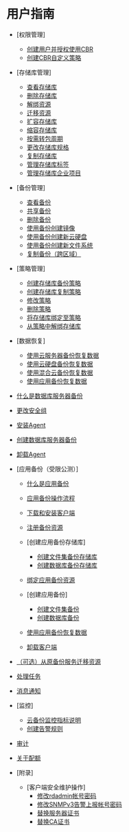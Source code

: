 # 用户指南

-   [权限管理]
    -   [创建用户并授权使用CBR](创建用户并授权使用CBR.md)
    -   [创建CBR自定义策略](创建CBR自定义策略.md)

-   [存储库管理]
    -   [查看存储库](查看存储库.md)
    -   [删除存储库](删除存储库.md)
    -   [解绑资源](解绑资源.md)
    -   [迁移资源](迁移资源.md)
    -   [扩容存储库](扩容存储库.md)
    -   [缩容存储库](缩容存储库.md)
    -   [按需转包周期](按需转包周期.md)
    -   [更改存储库规格](更改存储库规格.md)
    -   [复制存储库](复制存储库.md)
    -   [管理存储库标签](管理存储库标签.md)
    -   [管理存储库企业项目](管理存储库企业项目.md)

-   [备份管理]
    -   [查看备份](查看备份.md)
    -   [共享备份](共享备份.md)
    -   [删除备份](删除备份.md)
    -   [使用备份创建镜像](使用备份创建镜像.md)
    -   [使用备份创建新云硬盘](使用备份创建新云硬盘.md)
    -   [使用备份创建新文件系统](使用备份创建新文件系统.md)
    -   [复制备份（跨区域）](复制备份（跨区域）.md)

-   [策略管理]
    -   [创建存储库备份策略](创建存储库备份策略.md)
    -   [创建存储库复制策略](创建存储库复制策略.md)
    -   [修改策略](修改策略.md)
    -   [删除策略](删除策略.md)
    -   [将存储库绑定至策略](将存储库绑定至策略.md)
    -   [从策略中解绑存储库](从策略中解绑存储库.md)

-   [数据恢复]
    -   [使用云服务器备份恢复数据](使用云服务器备份恢复数据.md)
    -   [使用云硬盘备份恢复数据](使用云硬盘备份恢复数据.md)
    -   [使用混合云备份恢复数据](使用混合云备份恢复数据.md)
    -   [使用应用备份恢复数据](使用应用备份恢复数据.md)

-   [什么是数据库服务器备份](什么是数据库服务器备份.md)
-   [更改安全组](更改安全组.md)
-   [安装Agent](安装Agent.md)
-   [创建数据库服务器备份](创建数据库服务器备份.md)
-   [卸载Agent](卸载Agent.md)
-   [应用备份（受限公测）]
    -   [什么是应用备份](什么是应用备份.md)
    -   [应用备份操作流程](应用备份操作流程.md)
    -   [下载和安装客户端](下载和安装客户端.md)
    -   [注册备份资源](注册备份资源.md)
    -   [创建应用备份存储库]
        -   [创建文件集备份存储库](创建文件集备份存储库.md)
        -   [创建数据库备份存储库](创建数据库备份存储库.md)

    -   [绑定应用备份资源](绑定应用备份资源.md)
    -   [创建应用备份]
        -   [创建文件集备份](创建文件集备份.md)
        -   [创建数据库备份](创建数据库备份.md)

    -   [使用应用备份恢复数据](使用应用备份恢复数据-0.md)
    -   [卸载客户端](卸载客户端.md)

-   [（可选）从原备份服务迁移资源](（可选）从原备份服务迁移资源.md)
-   [处理任务](处理任务.md)
-   [消息通知](消息通知.md)
-   [监控]
    -   [云备份监控指标说明](云备份监控指标说明.md)
    -   [创建告警规则](创建告警规则.md)

-   [审计](审计.md)
-   [关于配额](关于配额.md)
-   [附录]
    -   [客户端安全维护操作]
        -   [修改rdadmin帐号密码](修改rdadmin帐号密码.md)
        -   [修改SNMPv3告警上报帐号密码](修改SNMPv3告警上报帐号密码.md)
        -   [替换服务器证书](替换服务器证书.md)
        -   [替换CA证书](替换CA证书.md)

